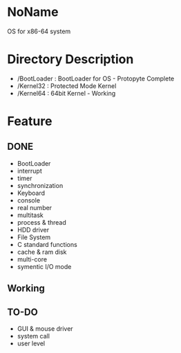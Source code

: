 # NoName

OS for x86-64 system

# Directory Description

* /BootLoader : BootLoader for OS - Protopyte Complete
* /Kernel32   : Protected Mode Kernel
* /Kernel64   : 64bit Kernel - Working

# Feature

## DONE

* BootLoader
* interrupt
* timer
* synchronization
* Keyboard
* console
* real number
* multitask
* process & thread
* HDD driver
* File System
* C standard functions
* cache & ram disk
* multi-core
* symentic I/O mode

## Working



## TO-DO

* GUI & mouse driver
* system call
* user level